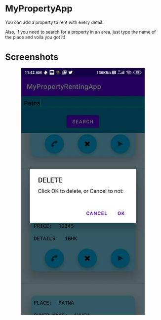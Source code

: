 # MyPropertyApp

You can add a property to rent with every detail.

Also, if you need to search for a property in an area, just type the name of the place and voila you got it!
 
# Screenshots

<div align="center">
    <img src="/screenshots/1.jpeg" width="400px"</img> 
</div>
 
 
 
